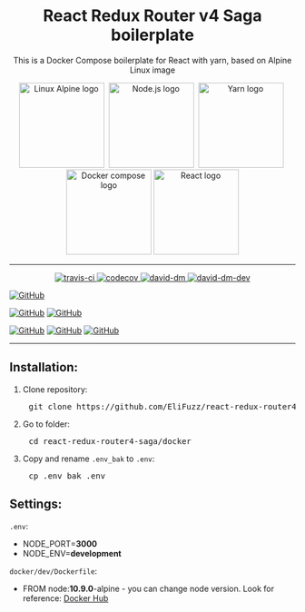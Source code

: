 <h1 align="center">React Redux Router v4 Saga boilerplate</h1>
<p align="center">This is a Docker Compose boilerplate for React with yarn, based on Alpine Linux image</p>
<p align="center">
  <img width="150" height="150" src="https://encrypted-tbn0.gstatic.com/images?q=tbn:ANd9GcQWDWWMBh8n7MPfnXSxV7u6XGLybLQNrF52NjoemwP1iLPqwnkMQQ" alt="Linux Alpine logo">&nbsp;
  <img width="150" height="150" src="https://nodejs.org/static/images/logo-light.svg" alt="Node.js logo">&nbsp;
  <img width="150" height="150" src="https://yarnpkg.com/assets/search/ico-yarn.svg" alt="Yarn logo">&nbsp;
  <img width="150" height="150" src="https://raw.githubusercontent.com/docker/compose/master/logo.png" alt="Docker compose logo">
  <img width="150" height="150" src="https://cdn-images-1.medium.com/max/1200/1*N_6DIrFp3b3qv3WTDohqxg.png" alt="React logo">
</p>

---

<p align="center">
  <a href="https://travis-ci.org/EliFuzz/react-redux-router4-saga" target="_blank">
    <img src="https://travis-ci.org/EliFuzz/react-redux-router4-saga.svg?branch=master" alt="travis-ci">
  </a>
  <a href="https://codecov.io/gh/EliFuzz/react-redux-router4-saga" target="_blank">
    <img src="https://codecov.io/gh/EliFuzz/react-redux-router4-saga/branch/master/graph/badge.svg" alt="codecov"/>
  </a>
  <a href="https://david-dm.org/EliFuzz/react-redux-router4-saga" target="_blank">
    <img src="https://david-dm.org/EliFuzz/react-redux-router4-saga.svg" alt="david-dm"/>
  </a>
  <a href="https://david-dm.org/EliFuzz/react-redux-router4-saga?type=dev" target="_blank">
     <img src="https://david-dm.org/EliFuzz/react-redux-router4-saga.svg?type=dev" alt="david-dm-dev"/>
   </a>
</p>

<p>

[![GitHub](https://img.shields.io/github/license/mashape/apistatus.svg)](https://github.com/EliFuzz/react-redux-router4-saga/blob/master/LICENSE)

[![GitHub](https://img.shields.io/badge/node-10.9.0-teal.svg)](https://nodejs.org/)
[![GitHub](https://img.shields.io/badge/yarn-1.9.4-teal.svg)](https://yarnpkg.com/)

[![GitHub](https://img.shields.io/badge/react-^16.4-dodgerblue.svg)](https://reactjs.org/)
[![GitHub](https://img.shields.io/badge/redux-^4-dodgerblue.svg)](https://redux.js.org/)
[![GitHub](https://img.shields.io/badge/saga-^0.16-dodgerblue.svg)](https://redux-saga.js.org/)

</p>

---

## Installation:
1. Clone repository:
<pre class="command-line">
    <span class="command">git clone https://github.com/EliFuzz/react-redux-router4-saga.git</span>
</pre>
2. Go to folder:
<pre class="command-line">
    <span class="command">cd react-redux-router4-saga/docker</span>
</pre>
3. Copy and rename `.env_bak` to `.env`:
<pre class="command-line">
    <span class="command">cp .env_bak .env</span>
</pre>


## Settings:
`.env`:
- NODE_PORT=**3000**
- NODE_ENV=**development**

`docker/dev/Dockerfile`:
- FROM node:**10.9.0**-alpine - you can change node version. Look for reference: [Docker Hub](https://hub.docker.com/_/node/)

